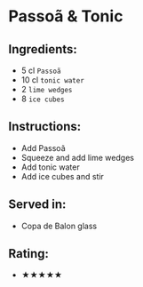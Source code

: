 # Passoã & Tonic

## Ingredients:
- 5 cl `Passoã`
- 10 cl `tonic water`
- 2 `lime wedges`
- 8 `ice cubes`

## Instructions:
- Add Passoã
- Squeeze and add lime wedges
- Add tonic water
- Add ice cubes and stir

## Served in:
- Copa de Balon glass

## Rating:
- ★★★★★